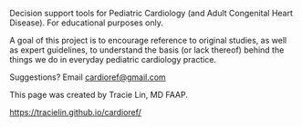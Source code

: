 Decision support tools for Pediatric Cardiology (and Adult Congenital Heart Disease). For educational purposes only.

A goal of this project is to encourage reference to original studies, as well as expert guidelines, to understand the basis (or lack thereof) behind the things we do in everyday pediatric cardiology practice.

Suggestions? Email <cardioref@gmail.com>
<p> This page was created by Tracie Lin, MD FAAP.

<https://tracielin.github.io/cardioref/>
